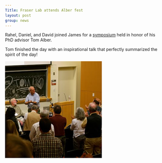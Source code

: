 ```yaml
---
Title: Fraser Lab attends Alber fest
layout: post
group: news
---
```

Rahel, Daniel, and David joined James for a [symposium](http://qb3.berkeley.edu/qb3/alber.cfm) held in honor of his PhD advisor Tom Alber.

Tom finished the day with an inspirational talk that perfectly summarized the spirit of the day!

 <img src="/static/img/news/alber-fest.jpg" alt="Alber Fest" class="img-responsive">